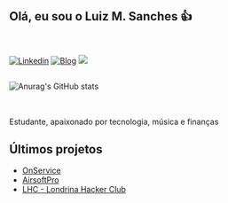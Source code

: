 ## Olá, eu sou o Luiz M. Sanches 👍 
<!--</br>

- ...

##-->
</br>

[![Linkedin](https://img.shields.io/badge/LinkedIn-0077B5?style=for-the-badge&logo=linkedin&logoColor=white)](https://www.linkedin.com/in/luizuel/)
[![Blog](https://img.shields.io/website?label=luizuel.com.br&style=for-the-badge&url=https://luizuel.com.br/)](https://luizuel.com.br)
![](https://komarev.com/ghpvc/?username=luizuel)
##

![Anurag's GitHub stats](https://github-readme-stats.vercel.app/api?username=luizuel&show_icons=true&theme=radical)</br></br>
<!--![Top Langs](https://github-readme-stats.vercel.app/api/top-langs/?username=luizuel&hide_progress=true)-->

##
Estudante, apaixonado por tecnologia, música e finanças
##
## Últimos projetos
- [OnService](https://onservice.com.br)
- [AirsoftPro](https://www.airsoftpro.com.br)
- [LHC - Londrina Hacker Club](https://londrinahackerclub.com.br)
<!--### ✅ Tecnologias que eu uso no meu dia

<div style="display:inline_block" width="300">
    <img align="center" alt="HTML5" src="https://img.shields.io/badge/HTML-239120?style=for-the-badge&logo=html5&logoColor=white"/>
    <img align="center" alt="CSS" src="https://img.shields.io/badge/HTML5-E34F26?style=for-the-badge&logo=html5&logoColor=white"/>
    <img align="center" alt="CSS" src="https://img.shields.io/badge/CSS-239120?&style=for-the-badge&logo=css3&logoColor=white"/>
    <img align="center" alt="HTML5" src="https://img.shields.io/badge/CSS3-1572B6?style=for-the-badge&logo=css3&logoColor=white"/>
    <img align="center" alt="HTML5" src="https://img.shields.io/badge/Python-3776AB?style=for-the-badge&logo=python&logoColor=white"/>    
    <img align="center" alt="HTML5" src="https://img.shields.io/badge/JavaScript-F7DF1E?style=for-the-badge&logo=javascript&logoColor=black"/>
    <img align="center" alt="HTML5" src="https://img.shields.io/badge/Java-ED8B00?style=for-the-badge&logo=openjdk&logoColor=white"/>
    <img align="center" alt="HTML5" src="https://img.shields.io/badge/MySQL-00000F?style=for-the-badge&logo=mysql&logoColor=white"/>
</div>
-->
